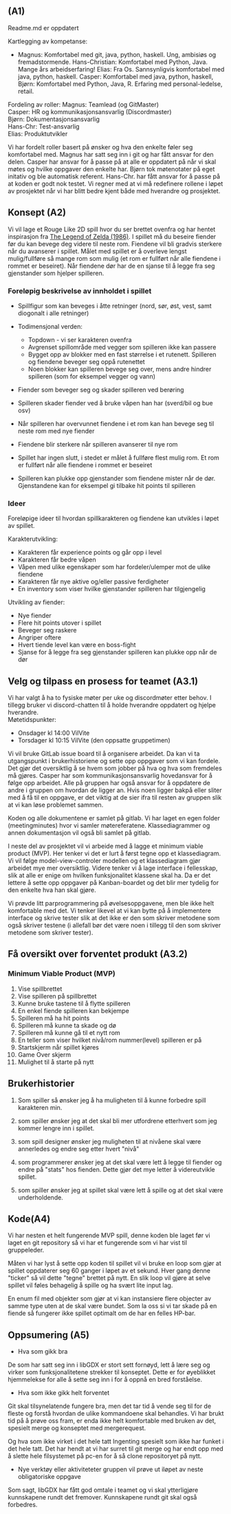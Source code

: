 ## (A1)
Readme.md er oppdatert

Kartlegging av kompetanse: 
* Magnus:       Komfortabel med git, java, python, haskell. Ung, ambisiøs og fremadstormende.
Hans-Christian: Komfortabel med Python, Java. Mange års arbeidserfaring! 
Elias:          Fra Os. Sannsynligvis komfortabel med java, python, haskell. 
Casper:         Komfortabel med java, python, haskell, 
Bjørn:          Komfortabel med Python, Java, R. Erfaring med personal-ledelse, retail.

Fordeling av roller: 
Magnus:     Teamlead (og GitMaster)  
Casper:     HR og kommunikasjonsansvarlig (Discordmaster)  
Bjørn:      Dokumentasjonsansvarlig  
Hans-Chr:   Test-ansvarlig  
Elias:      Produktutvikler  

Vi har fordelt roller basert på ønsker og hva den enkelte føler seg komfortabel med. Magnus har satt seg inn i git og har fått ansvar for den delen. Casper har ansvar for å passe på at alle er oppdatert på når vi skal møtes og hvilke oppgaver den enkelte har. Bjørn tok møtenotater på eget initativ og ble automatisk referent. Hans-Chr. har fått ansvar for å passe på at koden er godt nok testet. Vi regner med at vi må redefinere rollene i løpet av prosjektet når vi har blitt bedre kjent både med hverandre og prosjektet.

## Konsept (A2)

Vi vil lage et Rouge Like 2D spill hvor du ser brettet ovenfra og har hentet inspirasjon fra [The Legend of Zelda (1986)](https://en.wikipedia.org/wiki/The_Legend_of_Zelda). I spillet må du beseire fiender før du kan bevege deg videre til neste rom. Fiendene vil bli gradvis sterkere når du avanserer i spillet. Målet med spillet er å overleve lengst mulig/fullføre så mange rom som mulig (et rom er fullført når alle fiendene i rommet er beseiret). Når fiendene dør har de en sjanse til å legge fra seg gjenstander som hjelper spilleren.

### Foreløpig beskrivelse av innholdet i spillet
* Spillfigur som kan beveges i åtte retninger (nord, sør, øst, vest, samt diogonalt i alle retninger)
* Todimensjonal verden:
    * Topdown - vi ser karakteren ovenfra
    * Avgrenset spillområde med vegger som spilleren ikke kan passere
    * Bygget opp av blokker med en fast størrelse i et rutenett. Spilleren og fiendene beveger seg oppå rutenettet
    * Noen blokker kan spilleren bevege seg over, mens andre hindrer spilleren (som for eksempel vegger og vann)
    
* Fiender som beveger seg og skader spilleren ved berøring
* Spilleren skader fiender ved å bruke våpen han har (sverd/bil og bue osv)
* Når spilleren har overvunnet fiendene i et rom kan han bevege seg til neste rom med nye fiender
* Fiendene blir sterkere når spilleren avanserer til nye rom
* Spillet har ingen slutt, i stedet er målet å fullføre flest mulig rom. Et rom er fullført når alle fiendene i rommet er beseiret
* Spilleren kan plukke opp gjenstander som fiendene mister når de dør. Gjenstandene kan for eksempel gi tilbake hit points til spilleren


### Ideer
Foreløpige ideer til hvordan spillkarakteren og fiendene kan utvikles i løpet av spillet.

Karakterutvikling:
* Karakteren får experience points og går opp i level
* Karakteren får bedre våpen
* Våpen med ulike egenskaper som har fordeler/ulemper mot de ulike fiendene
* Karakteren får nye aktive og/eller passive ferdigheter
* En inventory som viser hvilke gjenstander spilleren har tilgjengelig

Utvikling av fiender:
* Nye fiender
* Flere hit points utover i spillet
* Beveger seg raskere
* Angriper oftere
* Hvert tiende level kan være en boss-fight
* Sjanse for å legge fra seg gjenstander spilleren kan plukke opp når de dør

## Velg og tilpass en prosess for teamet (A3.1)

Vi har valgt å ha to fysiske møter per uke og discordmøter etter behov. I tillegg bruker vi discord-chatten til å holde hverandre oppdatert og hjelpe hverandre.  
Møtetidspunkter:
* Onsdager  kl 14:00 VilVite
* Torsdager kl 10:15 VilVite (den oppsatte gruppetimen) 

Vi vil bruke GitLab issue board til å organisere arbeidet. Da kan vi ta utgangspunkt i brukerhistoriene og sette opp oppgaver som vi kan fordele. Det gjør det oversiktlig å se hvem som jobber på hva og hva som fremdeles må gjøres. Casper har som kommunikasjonsansvarlig hovedansvar for å følge opp arbeidet. Alle på gruppen har også ansvar for å oppdatere de andre i gruppen om hvordan de ligger an. Hvis noen ligger bakpå eller sliter med å få til en oppgave, er det viktig at de sier ifra til resten av gruppen slik at vi kan løse problemet sammen.

Koden og alle dokumentene er samlet på gitlab. Vi har laget en egen folder (meetingminutes) hvor vi samler møtereferatene. Klassediagrammer og annen dokumentasjon vil også bli samlet på gitlab.

I neste del av prosjektet vil vi arbeide med å lagge et minimum viable product (MVP). Her tenker vi det er lurt å først tegne opp et klassediagram. Vi vil følge model-view-controler modellen og et klassediagram gjør arbeidet mye mer oversiktlig. Videre tenker vi å lage interface i fellesskap, slik at alle er enige om hvilken funksjonalitet klassene skal ha. Da er det lettere å sette opp oppgaver på Kanban-boardet og det blir mer tydelig for den enkelte hva han skal gjøre. 

Vi prøvde litt parprogrammering på øvelsesoppgavene, men ble ikke helt komfortable med det. Vi tenker likevel at vi kan bytte på å implementere interface og skrive tester slik at det ikke er den som skriver metodene som også skriver testene (i allefall bør det være noen i tillegg til den som skriver metodene som skriver tester).

## Få oversikt over forventet produkt (A3.2)

### Minimum Viable Product (MVP)
1. Vise spillbrettet
2. Vise spilleren på spillbrettet
3. Kunne bruke tastene til å flytte spilleren
4. En enkel fiende spilleren kan bekjempe
5. Spilleren må ha hit points
6. Spilleren må kunne ta skade og dø
7. Spilleren må kunne gå til et nytt rom
8. En teller som viser hvilket nivå/rom nummer(level) spilleren er på
9. Startskjerm når spillet kjøres
10. Game Over skjerm
11. Mulighet til å starte på nytt

## Brukerhistorier

1. Som spiller så ønsker jeg å ha muligheten til å kunne forbedre spill karakteren min. 

2. som spiller ønsker jeg at det skal bli mer utfordrene etterhvert som jeg kommer lengre inn i spillet.

3. som spill designer ønsker jeg muligheten til at nivåene skal være annerledes og endre seg etter hvert "nivå"

4. som programmerer ønsker jeg at det skal være lett å legge til fiender og endre på "stats" hos fienden. Dette gjør det mye letter å videreutvikle spillet.

5. som spiller ønsker jeg at spillet skal være lett å spille og at det skal være underholdende.

## Kode(A4)
Vi har nesten et helt fungerende MVP spill, denne koden ble laget før vi laget en git repository så vi har et fungerende som vi har vist til gruppeleder. 

Måten vi har lyst å sette opp koden til spillet vil vi bruke en loop som gjør at spillet oppdaterer seg 60 ganger i løpet av et sekund. Hver gang denne "ticker" så vil dette "tegne" brettet på nytt. En slik loop vil gjøre at selve spillet vil føles behagelig å spille og ha svært lite input lag.

En enum fil med objekter som gjør at vi kan instansiere flere objecter av samme type uten at de skal være bundet. Som la oss si vi tar skade på en fiende så fungerer ikke spillet optimalt om de har en felles HP-bar.



## Oppsumering (A5)

* Hva som gikk bra

De som har satt seg inn i libGDX er stort sett fornøyd, lett å lære seg og virker som funksjonalitetene strekker til konseptet. Dette er for øyeblikket hjemmelekse for alle å sette seg inn i for å oppnå en bred forståelse. 


* Hva som ikke gikk helt forventet

Git skal tilsynelatende fungere bra, men det tar tid å vende seg til for de fleste og forstå hvordan de ulike kommandoene skal behandles. 
Vi har brukt tid på å prøve oss fram, er enda ikke helt komfortable med bruken av det, spesielt merge og konseptet med mergerequest.


Og hva som ikke virket i det hele tatt
Ingenting spesielt som ikke har funket i det hele tatt. Det har hendt at vi har surret til git merge og har endt opp med å slette hele filsystemet på pc-en for å så clone repositoryet på nytt. 


* Nye verktøy eller aktiviteteter gruppen vil prøve ut iløpet av neste obligatoriske oppgave

Som sagt, libGDX har fått god omtale i teamet og vi skal ytterligjøre kunnskapene rundt det fremover.
Kunnskapene rundt git skal også forbedres.  
